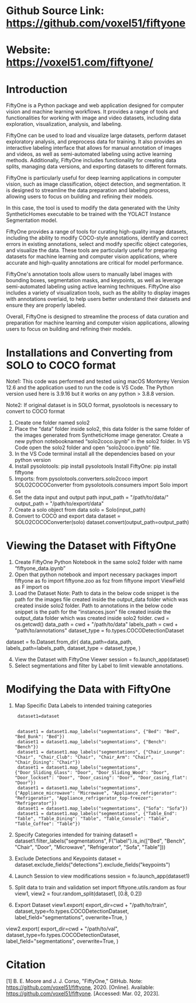 # Github Source Link: https://github.com/voxel51/fiftyone

# Website: https://voxel51.com/fiftyone/

# Introduction

FiftyOne is a Python package and web application designed for computer vision and machine learning workflows. It provides a range of tools and functionalities for working with image and video datasets, including data exploration, visualization, analysis, and labeling.

FiftyOne can be used to load and visualize large datasets, perform dataset exploratory analysis, and preprocess data for training. It also provides an interactive labeling interface that allows for manual annotation of images and videos, as well as semi-automated labeling using active learning methods. Additionally, FiftyOne includes functionality for creating data splits, managing data versions, and exporting datasets to different formats.

FiftyOne is particularly useful for deep learning applications in computer vision, such as image classification, object detection, and segmentation. It is designed to streamline the data preparation and labeling process, allowing users to focus on building and refining their models.

In this case, the tool is used to modify the data generated with the Unity SyntheticHomes executable to be trained with the YOLACT Instance Segmentation model.  

FiftyOne provides a range of tools for curating high-quality image datasets, including the ability to modify COCO-style annotations, identify and correct errors in existing annotations, select and modify specific object categories, and visualize the data. These tools are particularly useful for preparing datasets for machine learning and computer vision applications, where accurate and high-quality annotations are critical for model performance.

FiftyOne's annotation tools allow users to manually label images with bounding boxes, segmentation masks, and keypoints, as well as leverage semi-automated labeling using active learning techniques. FiftyOne also includes a variety of visualization tools, such as the ability to display images with annotations overlaid, to help users better understand their datasets and ensure they are properly labeled.

Overall, FiftyOne is designed to streamline the process of data curation and preparation for machine learning and computer vision applications, allowing users to focus on building and refining their models.

# Installations and Converting from SOLO to COCO format

Note1: This code was performed and tested using macOS Monterey Version 12.6 and the application used to run the code is VS Code. The Python version used here is 3.9.16 but it works on any python > 3.8.8 version.

Note2: If original dataset is in SOLO format, pysolotools is necessary to convert to COCO format

1. Create one folder named solo2
2. Place the  “data” folder inside solo2, this data folder is the same folder of the images generated from SyntheticHome image generator. Create a new python notebooknamed “solo2coco.ipynb” in the solo2 folder. In VS Code open the solo2 folder and open “solo2coco.ipynb” file.
3. In the VS Code terminal install all the dependencies based on your python version
4. Install pysolotools: pip install pysolotools
      Install FiftyOne: pip install fiftyone
5. Imports:
      from pysolotools.converters.solo2coco import SOLO2COCOConverter
      from pysolotools.consumers import Solo
      import os
6. Set the data input and output path
      input_path =  "/path/to/data/"
      output_path = "/path/to/export/data"
7. Create a solo object from data
      solo = Solo(input_path)
8. Convert to COCO and export data
      dataset = SOLO2COCOConverter(solo)
      dataset.convert(output_path=output_path)
      
# Viewing the Dataset with FiftyOne

1. Create FiftyOne Python Notebook in the same solo2 folder with name “fiftyone_data.ipynb”
2. Open that python notebook and import necessary packages
    import fiftyone as fo
    import fiftyone.zoo as foz
    from fiftyone import ViewField as F
    import os
3. Load the Dataset
Note: Path to data in the below code snippet is the path for the images file created inside the output_data folder which was created inside solo2 folder.
Path to annotations in the below code snippet is the path for the “instances.json” file created inside the output_data folder which was created inside solo2 folder.
cwd = os.getcwd()
data_path = cwd + "/path/to/data"
labels_path = cwd + "path/to/annotations"
dataset_type = fo.types.COCODetectionDataset

dataset = fo.Dataset.from_dir(
   data_path=data_path,
   labels_path=labels_path,
   dataset_type = dataset_type,
)

4. View the Dataset with FiftyOne Viewer
    session = fo.launch_app(dataset)
5. Select segmentations and filter by Label to limit viewable annotations.

# Modifying the Data with FiftyOne

1. Map Specific Data Labels to intended training categories


        dataset1=dataset


        dataset1 = dataset1.map_labels("segmentations", {"Bed": "Bed", "Bed_Bunk": "Bed"})
        dataset1 = dataset1.map_labels("segmentations", {"Bench": "Bench"})
        dataset1 = dataset1.map_labels("segmentations", {"Chair_Lounge": "Chair", "Chair_Club": "Chair", "Chair_Arm": "Chair", "Chair_Dining": "Chair"})
        dataset1 = dataset1.map_labels("segmentations", {"Door_Sliding_Glass": "Door", "Door_Sliding_Wood": "Door", "Door_lockset": "Door", "Door_casing": "Door", "Door_casing_flat": "Door"})
        dataset1 = dataset1.map_labels("segmentations", {"Appliance_microwave": "Microwave", "Appliance_refrigerator": "Refrigerator", "Appliance_refrigerator_top-freezer": "Refrigerator"})
        dataset1 = dataset1.map_labels("segmentations", {"Sofa": "Sofa"})
        dataset1 = dataset1.map_labels("segmentations", {"Table_End": "Table", "Table_Dining": "Table", "Table_Console": "Table", "Table_Coffee": "Table"})

2. Specify Categories intended for training
        dataset1 = dataset1.filter_labels("segmentations", F("label").is_in(["Bed", "Bench", "Chair", "Door", "Microwave", "Refrigerator", "Sofa", "Table"]))
        
3. Exclude Detections and Keypoints
        dataset = dataset.exclude_fields("detections").exclude_fields("keypoints")
        
4. Launch Session to view modifications
        session = fo.launch_app(dataset1)
5. Split data to train and validation set
        import fiftyone.utils.random as four
        view1, view2 = four.random_split(dataset1, [0.8, 0.2])
6. Export Dataset
        view1.export(
   export_dir=cwd + "/path/to/train",
   dataset_type=fo.types.COCODetectionDataset,
   label_field="segmentations",
   overwrite=True,
  )

  view2.export(
     export_dir=cwd + "/path/to/val",
     dataset_type=fo.types.COCODetectionDataset,
     label_field="segmentations",
     overwrite=True,
  )
  
  # Citation
[1]
B. E. Moore and J. J. Corso, "FiftyOne," GitHub. Note: https://github.com/voxel51/fiftyone, 2020. [Online]. Available: https://github.com/voxel51/fiftyone. [Accessed: Mar. 02, 2023].








